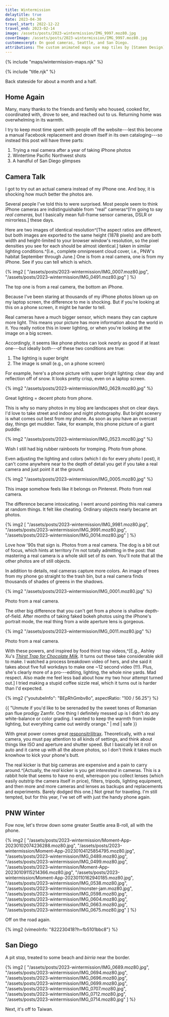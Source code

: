 ```yaml
---
title: Wintermission
delaytitle: true
date: 2023-04-30
travel_start: 2022-12-22
travel_end: 2023-02-14
image: /assets/posts/2023-wintermission/IMG_9997.moz80.jpg
coverImage: /assets/posts/2023-wintermission/IMG_9997.moz80.jpg
customexcerpt: On good cameras, Seattle, and San Diego.
attributions: The custom animated maps use map tiles by [Stamen Design](http://maps.stamen.com/) (CC BY 3.0), hosted by [Stadia Maps](https://stadiamaps.com/). Country outline data from [DataHub](https://datahub.io/core/geo-countries) (PDDL), originally by [Natural Earth](https://www.naturalearthdata.com/) (public domain). Code to make the city maps is based off of [marceloprates/prettymaps](https://github.com/marceloprates/prettymaps/). Data for all maps &copy; OpenStreetMap contributors (ODbL).
---
```


<!-- image graveyard:
-->

<!-- Video list:
- [x] coffee
- [x] train (822230418?h=fb5101bbc8)
-->

{% include "maps/wintermission-maps.njk" %}

{% include "title.njk" %}

Back stateside for about a month and a half.

## Home Again

Many, many thanks to the friends and family who housed, cooked for, coordinated with, drove to see, and reached out to us. Returning home was overwhelming in its warmth.

I try to keep most time spent with people off the website---lest this become a manual Facebook replacement and drown itself in its own cataloging---so instead this post will have three parts:

1. Trying a real camera after a year of taking iPhone photos
2. Wintertime Pacific Northwest shots
3. A handful of San Diego glimpses

## Camera Talk

I got to try out an actual camera instead of my iPhone one. And boy, it is shocking how much better the photos are.

Several people I've told this to were surprised. Most people seem to think iPhone cameras are indistinguishable from "real" cameras^[I'm going to say _real cameras,_ but I basically mean full-frame sensor cameras, DSLR or mirrorless.] these days.

Here are two images of identical resolution^[The aspect ratios are different, but both images are exported to the same height (1878 pixels) and are both width and height-limited to your browser window's resolution, so the pixel densities you see for each should be almost identical.] taken in similar lighting conditions.^[I.e., complete omnipresent cloud cover, i.e., PNW's habitat September through June.] One is from a real camera, one is from my iPhone. See if you can tell which is which.

{% img2 [
    "/assets/posts/2023-wintermission/IMG_0007.moz80.jpg",
    "/assets/posts/2023-wintermission/IMG_0491.moz80.jpg"
] %}

<p class="figcaption">The top one is from a real camera, the bottom an iPhone.</p>

Because I've been staring at thousands of my iPhone photos blown up on my laptop screen, the difference to me is shocking. But if you're looking at this on a phone screen, it might be harder to tell.

Real cameras have a much bigger sensor, which means they can capture more light. This means your picture has more information about the world in it. You really notice this in lower lighting, or when you're looking at the image on a big screen.

Accordingly, it seems like phone photos can look _nearly_ as good if at least one---but ideally both---of these two conditions are true:

1. The lighting is super bright
2. The image is small (e.g., on a phone screen)

For example, here's a phone picture with super bright lighting: clear day and reflection off of snow. It looks pretty crisp, even on a laptop screen.

{% img2 "/assets/posts/2023-wintermission/IMG_0629.moz80.jpg" %}

<p class="figcaption">Great lighting = decent photo from phone.</p>

This is why so many photos in my blog are landscapes shot on clear days. I'd love to take street and indoor and night photography. But bright scenery is what comes out best from my phone. As soon as you have an overcast day, things get muddier. Take, for example, this phone picture of a giant puddle:

{% img2 "/assets/posts/2023-wintermission/IMG_0523.moz80.jpg" %}

<p class="figcaption">Wish I still had big rubber rainboots for tromping. Photo from phone.</p>

Even adjusting the lighting and colors (which I do for every photo I post), it can't come anywhere near to the depth of detail you get if you take a real camera and just point it at the ground.

{% img2 "/assets/posts/2023-wintermission/IMG_0005.moz80.jpg" %}

<p class="figcaption">This image somehow feels like it belongs on Pinterest. Photo from real camera.</p>

The difference became intoxicating. I went around pointing this real camera at random things. It felt like cheating. Ordinary objects nearly became art photos.

{% img2 [
    "/assets/posts/2023-wintermission/IMG_9981.moz80.jpg",
    "/assets/posts/2023-wintermission/IMG_9991.moz80.jpg",
    "/assets/posts/2023-wintermission/IMG_0014.moz80.jpg"
] %}

<p class="figcaption">Love how '90s that sign is. Photos from a real camera. The dog is a bit out of focus, which hints at territory I'm not totally admitting in the post: that mastering a real camera is a whole skill set of its own. You'll note that all the other photos are of still objects.</p>

In addition to details, real cameras capture more colors. An image of trees from my phone go straight to the trash bin, but a real camera finds thousands of shades of greens in the shadows.

{% img2 "/assets/posts/2023-wintermission/IMG_0001.moz80.jpg" %}

<p class="figcaption">Photo from a real camera.</p>

The other big difference that you can't get from a phone is shallow depth-of-field. After months of taking faked bokeh photos using the iPhone's portrait mode, the real thing from a wide aperture lens is gorgeous.

{% img2 "/assets/posts/2023-wintermission/IMG_0011.moz80.jpg" %}

<p class="figcaption">Photo from a real camera.</p>

With these powers, and inspired by food thirst trap videos,^[E.g., Ashley Xu's [_Thirst Trap for Chocolate Milk_](https://www.youtube.com/shorts/5UGQXd0vdfk). It turns out these take considerable skill to make. I watched a process breakdown video of hers, and she said it takes about five full workdays to make one ~12 second video (!!!). Plus, she's clearly more of a pro---editing, lighting, the whole nine yards. Mad respect. Also made me feel less bad about how my two hour attempt turned out.] I tried making a stupid coffee sizzle real, which it turns out is harder than I'd expected.

{% img2 {"youtubeInfo": "BEpRhGmbv8o", aspectRatio: "100 / 56.25"} %}

<p class="figcaption">{{ "Unmute if you'd like to be serenaded by the sweet tones of Romanian pan flue prodigy Zamfir. One thing I definitely messed up is I didn't do any white-balance or color grading. I wanted to keep the warmth from inside lighting, but everything came out weirdly orange." | md | safe }}</p>

With great power comes great [responsitrilitrax](https://www.youtube.com/watch?v=eiWIOKKuyGE). Theoretically, with a real camera, you must pay attention to all kinds of settings, and think about things like ISO and aperture and shutter speed. But I basically let it roll on auto and it came up with all the above photos, so I don't think it takes much knowhow to kick your phone's butt.

The real kicker is that big cameras are expensive and a pain to carry around.^[Actually, the _real_ kicker is you get _interested_ in cameras. This is a rabbit hole that seems to have no end, whereupon you collect lenses (which easily outstrip the camera itself in price), filters, tripods, lighting equipment, and then more and more cameras and lenses as backups and replacements and experiments. Barely dodged this one.] Not great for traveling. I'm still tempted, but for this year, I've set off with just the handy phone again.

<!-- Just so we're crystal, that's winter + intermission, not winter + mission. I had no mission. -->

## PNW Winter

Fow now, let's throw down some greater Seattle area B-roll, all with the phone.

{% img2 [
    "/assets/posts/2023-wintermission/Moment-App-20230102074236288.moz80.jpg",
    "/assets/posts/2023-wintermission/Moment-App-20230104125854795.moz80.jpg",
    "/assets/posts/2023-wintermission/IMG_0489.moz80.jpg",
    "/assets/posts/2023-wintermission/IMG_0499.moz80.jpg",
    "/assets/posts/2023-wintermission/Moment-App-20230109115214366.moz80.jpg",
    "/assets/posts/2023-wintermission/Moment-App-20230110162940185.moz80.jpg",
    "/assets/posts/2023-wintermission/IMG_0538.moz80.jpg",
    "/assets/posts/2023-wintermission/monster-jam.moz80.jpg",
    "/assets/posts/2023-wintermission/IMG_0598.moz80.jpg",
    "/assets/posts/2023-wintermission/IMG_0604.moz80.jpg",
    "/assets/posts/2023-wintermission/IMG_0663.moz80.jpg",
    "/assets/posts/2023-wintermission/IMG_0675.moz80.jpg"
] %}

Off on the road again.

{% img2 {vimeoInfo: "822230418?h=fb5101bbc8"} %}

## San Diego

A pit stop, treated to some beach and _birria_ near the border.

{% img2 [
    "/assets/posts/2023-wintermission/IMG_0689.moz80.jpg",
    "/assets/posts/2023-wintermission/IMG_0694.moz80.jpg",
    "/assets/posts/2023-wintermission/IMG_0696.moz80.jpg",
    "/assets/posts/2023-wintermission/IMG_0699.moz80.jpg",
    "/assets/posts/2023-wintermission/IMG_0707.moz80.jpg",
    "/assets/posts/2023-wintermission/IMG_0712.moz80.jpg",
    "/assets/posts/2023-wintermission/IMG_0714.moz80.jpg"
] %}

Next, it's off to Taiwan.
